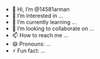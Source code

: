 - 👋 Hi, I’m @14581arman
- 👀 I’m interested in ...
- 🌱 I’m currently learning ...
- 💞️ I’m looking to collaborate on ...
- 📫 How to reach me ...
- 😄 Pronouns: ...
- ⚡ Fun fact: ...

<!---
14581arman/14581arman is a ✨ special ✨ repository because its `README.md` (this file) appears on your GitHub profile.
You can click the Preview link to take a look at your changes.
--->
